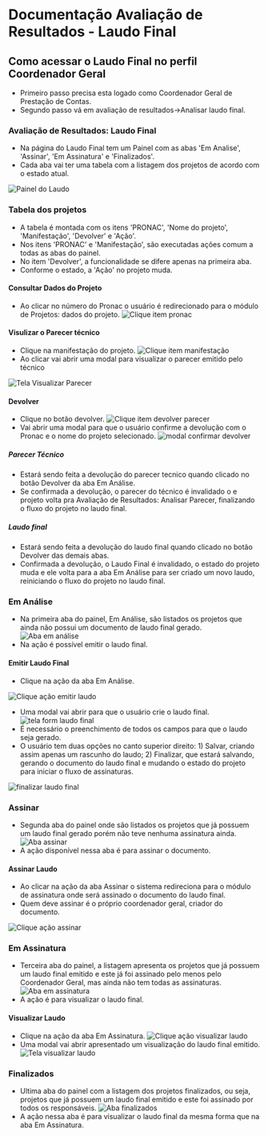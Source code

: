 # Documentação Avaliação de Resultados - Laudo Final

## Como acessar o Laudo Final no perfil Coordenador Geral

* Primeiro passo precisa esta logado como Coordenador Geral de Prestação de Contas. 
* Segundo passo vá em avaliação de resultados->Analisar laudo final.

### Avaliação de Resultados: Laudo Final 
* Na página do Laudo Final tem um Painel com as abas 'Em Analise', 'Assinar', 'Em Assinatura' e 'Finalizados'.  
* Cada aba vai ter uma tabela com a listagem dos projetos de acordo com o estado atual.

 ![Painel do Laudo](https://github.com/culturagovbr/salic-minc/blob/f/ar/documentacao-laudo/application/modules/avaliacao-resultados/docs/imagens/painel_laudo.png)
### Tabela dos projetos
* A tabela é montada com os itens 'PRONAC', 'Nome do projeto', 'Manifestação', 'Devolver' e 'Ação'.
* Nos itens 'PRONAC' e 'Manifestação', são executadas ações comum a todas as abas do painel.
* No item 'Devolver', a funcionalidade se difere apenas na primeira aba.
* Conforme o estado, a 'Ação' no projeto muda.

#### Consultar Dados do Projeto
* Ao clicar no número do Pronac o usuário é redirecionado para o módulo de Projetos: dados do projeto.
 ![Clique item pronac](https://github.com/culturagovbr/salic-minc/blob/f/ar/documentacao-laudo/application/modules/avaliacao-resultados/docs/imagens/dados_projeto.png)

#### Visulizar o Parecer técnico
* Clique na manifestação do projeto.
 ![Clique item manifestação](https://github.com/culturagovbr/salic-minc/blob/f/ar/documentacao-laudo/application/modules/avaliacao-resultados/docs/imagens/manifestacao.png)
* Ao clicar vai abrir uma modal para visualizar o parecer emitido pelo técnico

 ![Tela Visualizar Parecer](https://github.com/culturagovbr/salic-minc/blob/f/ar/documentacao-laudo/application/modules/avaliacao-resultados/docs/imagens/visualizar_parecer.png)


#### Devolver 
* Clique no botão devolver.
![Clique item devolver parecer](https://github.com/culturagovbr/salic-minc/blob/f/ar/documentacao-laudo/application/modules/avaliacao-resultados/docs/imagens/acao_devolver.png)
* Vai abrir uma modal para que o usuário confirme a devolução com o Pronac e o nome do projeto selecionado.
![modal confirmar devolver](https://github.com/culturagovbr/salic-minc/blob/f/ar/documentacao-laudo/application/modules/avaliacao-resultados/docs/imagens/modal_devolver.png)
##### Parecer Técnico
* Estará sendo feita a devolução do parecer tecnico quando clicado no botão Devolver da aba Em Análise.
* Se confirmada a devolução, o parecer do técnico é invalidado o e projeto volta pra Avaliação de Resultados: Analisar Parecer, finalizando o fluxo do projeto no laudo final.
##### Laudo final
* Estará sendo feita a devolução do laudo final quando clicado no botão Devolver das demais abas.
* Confirmada a devolução, o Laudo Final é invalidado, o estado do projeto muda e ele volta para a aba Em Análise para ser criado um novo laudo, reiniciando o fluxo do projeto no laudo final.

### Em Análise 
* Na primeira aba do painel, Em Análise, são listados os projetos que ainda não possui um documento de laudo final gerado.
 ![Aba em análise](https://github.com/culturagovbr/salic-minc/blob/f/ar/documentacao-laudo/application/modules/avaliacao-resultados/docs/imagens/aba_em_analise.png)
* Na ação é possível emitir o laudo final.

#### Emitir Laudo Final
* Clique na ação da aba Em Análise.

![Clique ação emitir laudo](https://github.com/culturagovbr/salic-minc/blob/f/ar/documentacao-laudo/application/modules/avaliacao-resultados/docs/imagens/acao_em_analise.png)

* Uma modal vai abrir para que o usuário crie o laudo final.
![tela form laudo final](https://github.com/culturagovbr/salic-minc/blob/f/ar/documentacao-laudo/application/modules/avaliacao-resultados/docs/imagens/tela_emitir_laudo.png)
* É necessário o preenchimento de todos os campos para que o laudo seja gerado.
* O usuário tem duas opções no canto superior direito: 1) Salvar, criando assim apenas um rascunho do laudo; 2) Finalizar, que estará salvando, gerando o documento do laudo final e mudando o estado do projeto para iniciar o fluxo de assinaturas.

![finalizar laudo final](https://github.com/culturagovbr/salic-minc/blob/f/ar/documentacao-laudo/application/modules/avaliacao-resultados/docs/imagens/opcoes_laudo.png)


### Assinar
* Segunda aba do painel onde são listados os projetos que já possuem um laudo final gerado porém não teve nenhuma assinatura ainda.
 ![Aba assinar](https://github.com/culturagovbr/salic-minc/blob/f/ar/documentacao-laudo/application/modules/avaliacao-resultados/docs/imagens/aba_assinar.png)
* A ação disponível nessa aba é para assinar o documento.

#### Assinar Laudo
* Ao clicar na ação da aba Assinar o sistema redireciona para o módulo de assinatura onde será assinado o documento do laudo final.
* Quem deve assinar é o próprio coordenador geral, criador do documento.

![Clique ação assinar](https://github.com/culturagovbr/salic-minc/blob/f/ar/documentacao-laudo/application/modules/avaliacao-resultados/docs/imagens/acao_assinar.png)

### Em Assinatura
* Terceira aba do painel, a listagem apresenta os projetos que já possuem um laudo final emitido e este já foi assinado pelo menos pelo Coordenador Geral, mas ainda não tem todas as assinaturas.
 ![Aba em assinatura](https://github.com/culturagovbr/salic-minc/blob/f/ar/documentacao-laudo/application/modules/avaliacao-resultados/docs/imagens/aba_em_assinatura.png)
* A ação é para visualizar o laudo final.

#### Visualizar Laudo
* Clique na ação da aba Em Assinatura.
![Clique ação visualizar laudo](https://github.com/culturagovbr/salic-minc/blob/f/ar/documentacao-laudo/application/modules/avaliacao-resultados/docs/imagens/acao_visualizar.png)
* Uma modal vai abrir apresentado um visualização do laudo final emitido.
![Tela visualizar laudo](https://github.com/culturagovbr/salic-minc/blob/f/ar/documentacao-laudo/application/modules/avaliacao-resultados/docs/imagens/visualizar_laudo.png)

### Finalizados
* Ultima aba do painel com a listagem dos projetos finalizados, ou seja, projetos que já possuem um laudo final emitido e este foi assinado por todos os responsáveis.
 ![Aba finalizados](https://github.com/culturagovbr/salic-minc/blob/f/ar/documentacao-laudo/application/modules/avaliacao-resultados/docs/imagens/aba_finalizados.png)
* A ação nessa aba é para visualizar o laudo final da mesma forma que na aba Em Assinatura.
